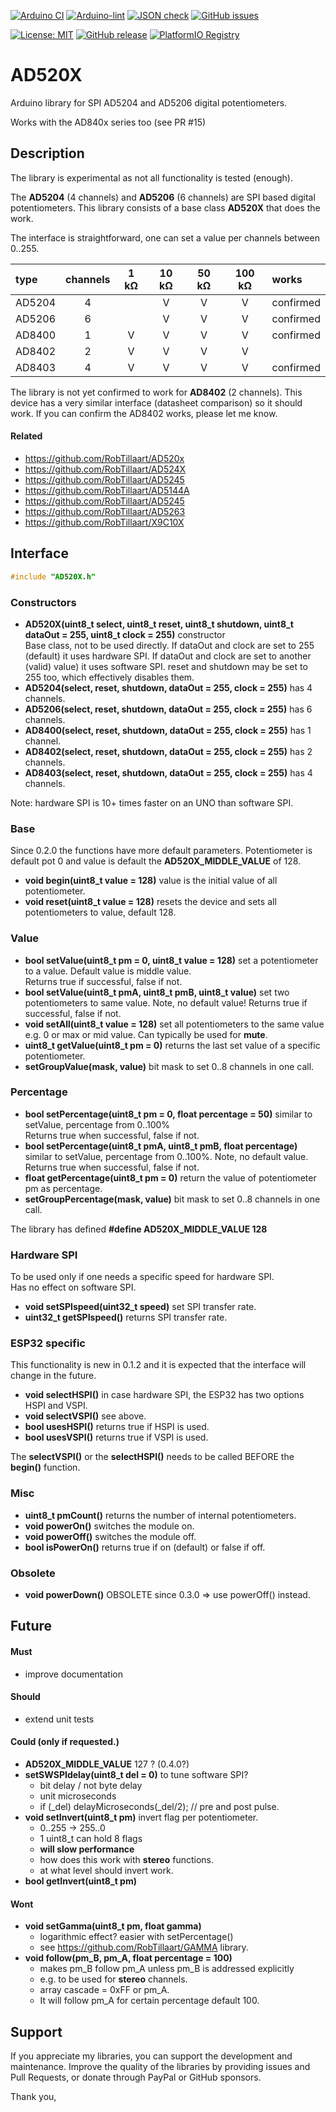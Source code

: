 
[![Arduino CI](https://github.com/RobTillaart/XXXXXXXX/workflows/Arduino%20CI/badge.svg)](https://github.com/marketplace/actions/arduino_ci)
[![Arduino-lint](https://github.com/RobTillaart/XXXXXXXX/actions/workflows/arduino-lint.yml/badge.svg)](https://github.com/RobTillaart/XXXXXXXX/actions/workflows/arduino-lint.yml)
[![JSON check](https://github.com/RobTillaart/XXXXXXXX/actions/workflows/jsoncheck.yml/badge.svg)](https://github.com/RobTillaart/XXXXXXXX/actions/workflows/jsoncheck.yml)
[![GitHub issues](https://img.shields.io/github/issues/RobTillaart/XXXXXXXX.svg)](https://github.com/RobTillaart/XXXXXXXX/issues)

[![License: MIT](https://img.shields.io/badge/license-MIT-green.svg)](https://github.com/RobTillaart/XXXXXXXX/blob/master/LICENSE)
[![GitHub release](https://img.shields.io/github/release/RobTillaart/XXXXXXXX.svg?maxAge=3600)](https://github.com/RobTillaart/XXXXXXXX/releases)
[![PlatformIO Registry](https://badges.registry.platformio.org/packages/robtillaart/library/XXXXXXXX.svg)](https://registry.platformio.org/libraries/robtillaart/XXXXXXXX)


# AD520X

Arduino library for SPI AD5204 and AD5206 digital potentiometers.

Works with the AD840x series too (see PR #15)


## Description

The library is experimental as not all functionality is tested (enough).

The **AD5204** (4 channels) and **AD5206** (6 channels) are SPI based digital potentiometers.
This library consists of a base class **AD520X** that does the work.

The interface is straightforward, one can set a value per channels between 0..255.

|  type    |  channels  |  1 kΩ | 10 kΩ | 50 kΩ | 100 kΩ |  works    |
|:---------|:----------:|:-----:|:-----:|:-----:|:------:|:----------|
|  AD5204  |    4       |       |   V   |   V   |   V    | confirmed |
|  AD5206  |    6       |       |   V   |   V   |   V    | confirmed |
|  AD8400  |    1       |   V   |   V   |   V   |   V    | confirmed |
|  AD8402  |    2       |   V   |   V   |   V   |   V    |
|  AD8403  |    4       |   V   |   V   |   V   |   V    | confirmed |  see PR #15

The library is not yet confirmed to work for **AD8402** (2 channels).
This device has  a very similar interface (datasheet comparison) so it should work. If you can confirm the AD8402 works, please let me know.


#### Related

- https://github.com/RobTillaart/AD520x
- https://github.com/RobTillaart/AD524X
- https://github.com/RobTillaart/AD5245
- https://github.com/RobTillaart/AD5144A
- https://github.com/RobTillaart/AD5245
- https://github.com/RobTillaart/AD5263
- https://github.com/RobTillaart/X9C10X


## Interface

```cpp
#include "AD520X.h"
```

### Constructors

- **AD520X(uint8_t select, uint8_t reset, uint8_t shutdown, uint8_t dataOut = 255, uint8_t clock = 255)** constructor  
Base class, not to be used directly.
If dataOut and clock are set to 255 (default) it uses hardware SPI. 
If dataOut and clock are set to another (valid) value) it uses software SPI.
reset and shutdown may be set to 255 too, which effectively disables them.  
- **AD5204(select, reset, shutdown, dataOut = 255, clock = 255)** has 4 channels.
- **AD5206(select, reset, shutdown, dataOut = 255, clock = 255)** has 6 channels.
- **AD8400(select, reset, shutdown, dataOut = 255, clock = 255)** has 1 channel.
- **AD8402(select, reset, shutdown, dataOut = 255, clock = 255)** has 2 channels.
- **AD8403(select, reset, shutdown, dataOut = 255, clock = 255)** has 4 channels.

Note: hardware SPI is 10+ times faster on an UNO than software SPI. 


### Base

Since 0.2.0 the functions have more default parameters. Potentiometer is default pot 0 
and value is default the **AD520X_MIDDLE_VALUE** of 128.

- **void begin(uint8_t value = 128)** value is the initial value of all potentiometer.
- **void reset(uint8_t value = 128)** resets the device and sets all potentiometers to value, default 128.

### Value

- **bool setValue(uint8_t pm = 0, uint8_t value = 128)** set a potentiometer to a value. 
Default value is middle value.  
Returns true if successful, false if not.
- **bool setValue(uint8_t pmA, uint8_t pmB, uint8_t value)** set two potentiometers to same value.
Note, no default value!
Returns true if successful, false if not.
- **void setAll(uint8_t value = 128)** set all potentiometers to the same value e.g. 0 or max or mid value.
Can typically be used for **mute**.
- **uint8_t getValue(uint8_t pm = 0)** returns the last set value of a specific potentiometer.
- **setGroupValue(mask, value)** bit mask to set 0..8 channels in one call.


### Percentage

- **bool setPercentage(uint8_t pm = 0, float percentage = 50)** similar to setValue, percentage from 0..100%  
Returns true when successful, false if not.
- **bool setPercentage(uint8_t pmA, uint8_t pmB, float percentage)** similar to setValue, percentage from 0..100%.
Note, no default value.
Returns true when successful, false if not.
- **float getPercentage(uint8_t pm = 0)** return the value of potentiometer pm as percentage.
- **setGroupPercentage(mask, value)** bit mask to set 0..8 channels in one call.

The library has defined **#define AD520X_MIDDLE_VALUE  128**


### Hardware SPI

To be used only if one needs a specific speed for hardware SPI.  
Has no effect on software SPI.

- **void setSPIspeed(uint32_t speed)** set SPI transfer rate.
- **uint32_t getSPIspeed()** returns SPI transfer rate.


### ESP32 specific

This functionality is new in 0.1.2 and it is expected that the interface will change
in the future. 

- **void selectHSPI()** in case hardware SPI, the ESP32 has two options HSPI and VSPI.
- **void selectVSPI()** see above.
- **bool usesHSPI()** returns true if HSPI is used.
- **bool usesVSPI()** returns true if VSPI is used.

The **selectVSPI()** or the **selectHSPI()** needs to be called BEFORE the **begin()** function.


### Misc

- **uint8_t pmCount()** returns the number of internal potentiometers.
- **void powerOn()** switches the module on.
- **void powerOff()** switches the module off.
- **bool isPowerOn()** returns true if on (default) or false if off.


### Obsolete

- **void powerDown()** OBSOLETE since 0.3.0 => use powerOff() instead.


## Future


#### Must

- improve documentation

#### Should

- extend unit tests


#### Could (only if requested.)

- **AD520X_MIDDLE_VALUE** 127 ?   (0.4.0?)
- **setSWSPIdelay(uint8_t del = 0)** to tune software SPI?
  - bit delay / not byte delay
  - unit microseconds
  - if (_del) delayMicroseconds(_del/2); // pre and post pulse.
- **void setInvert(uint8_t pm)** invert flag per potentiometer.
   - 0..255 -> 255..0
   - 1 uint8_t can hold 8 flags
   - **will slow performance**
   - how does this work with **stereo** functions.
   - at what level should invert work.
- **bool getInvert(uint8_t pm)**


#### Wont

- **void setGamma(uint8_t pm, float gamma)**
  - logarithmic effect? easier with setPercentage()
  - see https://github.com/RobTillaart/GAMMA library.
- **void follow(pm_B, pm_A, float percentage = 100)**
  - makes pm_B follow pm_A unless pm_B is addressed explicitly
  - e.g. to be used for **stereo** channels.
  - array cascade = 0xFF or pm_A.
  - It will follow pm_A for certain percentage default 100.


## Support

If you appreciate my libraries, you can support the development and maintenance.
Improve the quality of the libraries by providing issues and Pull Requests, or
donate through PayPal or GitHub sponsors.

Thank you,

